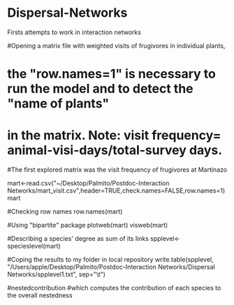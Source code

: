 # Dispersal-Networks
Firsts attempts to work in interaction networks

#Opening a matrix file with weighted visits of frugivores in individual plants, 
# the "row.names=1" is necessary to run the model and to detect the "name of plants" 
# in the matrix. Note: visit frequency= animal-visi-days/total-survey days. 

#The first explored matrix was the visit frequency of frugivores at Martinazo 

mart<-read.csv("~/Desktop/Palmito/Postdoc-Interaction Networks/mart_visit.csv",header=TRUE,check.names=FALSE,row.names=1)
mart

#Checking row names
row.names(mart)

#Using "bipartite" package 
plotweb(mart)
visweb(mart)

#Describing a species' degree as sum of its links
spplevel<-specieslevel(mart)

#Coping the results to my folder in local repository
write.table(spplevel, "/Users/apple/Desktop/Palmito/Postdoc-Interaction Networks/Dispersal Networks/spplevel1.txt", sep="\t")

#nestedcontribution
#which computes the contribution of each species to the overall nestedness
